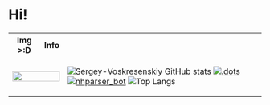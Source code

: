 # Hi!

<table>
<tr>
  <th>Img >:D</th>
  <th>Info</th>
  <th></th>
</tr>
<tr>
<td colspan="2">
<img src="https://i.imgur.com/mCnknrm.png" width="100%">

</td>
<td colspan="1">

![Sergey-Voskresenskiy GitHub stats](https://github-readme-stats.vercel.app/api?username=Sergey-Voskresenskiy&show_icons=true)
[![.dots](https://github-readme-stats.vercel.app/api/pin/?username=Sergey-Voskresenskiy&show_icons=true&repo=.dots)](https://github.com/Sergey-Voskresenskiy/.dots)
[![nhparser_bot](https://github-readme-stats.vercel.app/api/pin/?username=Sergey-Voskresenskiy&show_icons=true&repo=nhparser_bot)](https://github.com/Sergey-Voskresenskiy/nhparser_bot)
![Top Langs](https://github-readme-stats.vercel.app/api/top-langs/?username=Sergey-Voskresenskiy&layout=compact)

</td>
</tr>
</table>
